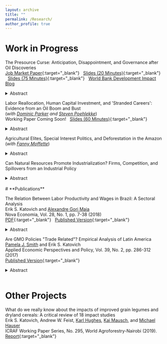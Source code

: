 ```yaml
---
layout: archive
title: ""
permalink: /Research/
author_profile: true
---
```

# **Work in Progress**<br/>

The Presource Curse: Anticipation, Disappointment, and Governance after Oil Discoveries <br/>
[Job Market Paper](/files/Katovich_PresourceCurse.pdf){:target="_blank"} &nbsp; [Slides (20 Minutes)](/files/Katovich_LACEA_2021.pdf){:target="_blank"} &nbsp; [Slides (75 Minutes)](/files/Katovich_PresourceCurse_JobTalk.pdf){:target="_blank"} &nbsp; [World Bank Development Impact Blog](https://blogs.worldbank.org/impactevaluations/governing-rocky-beginnings-resource-boom-how-do-local-governments-respond-oil) 
<details><summary>Abstract</summary>
<font size="-1">Resource discoveries are often followed by long delays and heterogeneous production realizations. Post-discovery uncertainty creates challenges for governance: policymakers may alter present behavior in anticipation of future revenues or struggle to adapt to disappointed expectations. I explore the dynamics of local governance after offshore oil and gas discoveries in Brazil. I exploit quasi-experimental subnational variation in discoveries and subsequent production realizations to identify causal effects of news and revenue shocks on municipal public finances, public goods provision, and political competition, selection, and patronage. Using a forecasting model of offshore oil production, I decompose post-discovery impacts across places where production meets expectations and places that are left disappointed. Relative to never-treated controls, places that experience discovery announcements but never receive windfalls suffer significant declines in per capita investment and public goods spending after ten years. In contrast, places where discoveries are realized enjoy significant growth in per capita revenues and spending, but do not invest in economic diversification or improve public goods provision. Electoral competition increases after discovery announcements and less-educated candidates run for and win office. My findings identify how local governments and politicians respond to shocks across time. Methodologically, I highlight the importance of accounting for dynamic treatment effects and heterogeneity in production outcomes after discovery announcements.  </font>
 <br/>
</details> 


Labor Reallocation, Human Capital Investment, and 'Stranded Careers': Evidence from an Oil Boom and Bust  <br/> (_with [Dominic Parker](https://aae.wisc.edu/dparker/) and [Steven Poehlekke](https://unidirectory.auckland.ac.nz/profile/steven-poelhekke)_) <br/>
Working Paper Coming Soon! &nbsp; [Slides (60 Minutes)](/files/Brazil_Oil_Boom_UWPresentation_2021_10.pdf){:target="_blank"}<br/>
<details><summary>Abstract</summary>
<font size="-1">How are workers' careers shaped by exposure to a volatile sector? Drawing
on employer-employee linked panel data covering the universe of formal workers in Brazil between 2003-
2017, we identify workers who are poached or newly hired into oil-linked sectors (direct, upstream, and
downstream) during periods of oil boom and bust. We estimate
dynamic effects of exposure to the oil sector on wages, employment, promotion, and lifetime
formal earnings, relative to (extremely) closely matched counterfactual workers who are poached or newly
hired into other sectors at the same time. Results show that timing of entry into oil matters: workers hired
into oil-linked sectors at the beginning of Brazil's oil boom earn significantly more than matched workers
hired into other sectors; workers hired immediately prior to or during busts suffer significant earnings and
employment penalties. Furthermore, exposure to oil exerts dramatically heterogeneous effects on
workers of differing education levels. High education workers earn more during boom years and are retained
by firms during busts. Lower education workers never enjoy signifcant gains during the boom and are
laid off during busts. Exploiting a complementary dataset on oil-linked graduates
from higher education programs in Brazil, we document that the oil boom period was accompanied by rapid growth in oil-linked human capital investment, driven by growth in private-sector technical training programs.</font>
<br/>
</details> 

Agricultural Elites, Special Interest Politics, and Deforestation in the Amazon <br/> (_with [Fanny Moffette](https://fannymoffette.com/)_)
<details><summary>Abstract</summary>
<font size="-1">When economic incentives to clear land for agriculture run up against centralized efforts to
combat deforestation, do local politicians intercede to promote their own economic interests or those of their
campaign supporters? How does the behavior of local politicians and special interest groups change when
centralized enforcement efforts are relaxed? By combining comprehensive land registries for the Brazilian
Amazon, data on local political candidates and campaign donors in five municipal elections between 2000-
2016, and satellite data on deforestation and land use, we construct an original panel dataset of annual tree
cover loss on properties belonging to political candidates and campaign donors in the Brazilian Amazon
between 2000-2020. Drawing on this dataset, we estimate event studies around close municipal elections
and find that deforestation decreases on landowning candidates’ properties while they are in office, but
increases on the properties of their campaign donors. Our findings inform debates over the decentralization
of resource governance, elite capture, and resource conservation policy</font>
<br/>
</details> 

Can Natural Resources Promote Industrialization? Firms, Competition, and Spillovers from an Industrial Policy <br/>
<details><summary>Abstract</summary>
<font size="-1">Industrial policies are often hotly debated, but empirical evidence of their efficacy and underlying mechanisms is thin. I evaluate a common type of industrial policy–a local content requirement (LCR)–which requires multinational firms to source a percentage of their inputs from local suppliers. Using firm-level panel data from Brazil, I measure whether an LCR for the oil sector increased manufacturing firm growth, innovation, and productivity among upstream input-suppliers, or instead led to rent-seeking and inefficiencies. Competition is considered a primary mechanism underlying successful industrial policies. I measure whether targeted firms in more competitive subsectors exhibit higher productivity growth relative to firms in less competitive subsectors after introduction of the policy. Another justification of industrial policies is their potential to create positive spillovers. By measuring supply-chain linkages and geographical distance between targeted and non-targeted firms, I estimate spillover effects of the LCR on the broader manufacturing sector. To disentangle mechanisms, I build a structural model of demand and supply for oil inputs and estimate counterfactual firm outcomes had the LCR never been introduced. Finally, I leverage data on campaign donations made by LCR beneficiary firms and firm owners to explore the role of special interest politics in sustaining the LCR. **Funded by Structural Transformation and Economic Growth (STEG-CEPR) Startup Grant** </font>
<br/>
</details> 

<br/>
# **Publications**<br/>

The Relation Between Labor Productivity and Wages in Brazil: A Sectoral Analysis <br/>
Erik S. Katovich and [Alexandre Gori Maia](https://www4.eco.unicamp.br/docentes/gori/)<br/>
Nova Economia, Vol. 28, No. 1, pp. 7-38 (2018)<br/>
[PDF](/files/Katovich_Maia_NovaEconomia.pdf){:target="_blank"} &nbsp; [Published Version](https://doi.org/10.1590/0103-6351/3943){:target="_blank"} <br/>
<details><summary>Abstract</summary>
<font size="-1">Labor productivity is a crucial long-run determinant of real wages. Nonetheless, wage and productivity dynamics often diverge in practice due to a range of economic and institutional factors. This study analyzes the relation between the dynamics of labor productivity and wages in Brazil from 1996 to 2014, and adopts a sectoral perspective to account for divergent trends among economic sectors. Analyses are based on pooled data drawn from the National Accounts and the Pesquisa Nacional por Amostra de Domicílios, and hierarchical data models are estimated to assess the impacts of state- and sector-level factors on individuals’ wages. Results indicate that productivity is significantly positively associated with wage levels for all economic sectors, but that institutional factors such as labor formalization and minimum wage exert equally significant impacts, suggesting that wage growth over the 1996-2014 period was as much the result of institutional changes as of transformation of Brazil’s productive structure.</font>
<br/>
</details> 

Are GMO Policies "Trade Related"? Empirical Analysis of Latin America <br/>
[Pamela J. Smith](https://www.apec.umn.edu/people/pamela-smith) and Erik S. Katovich<br/>
Applied Economic Perspectives and Policy, Vol. 39, No. 2, pp. 286-312 (2017)<br/>
[Published Version](https://doi.org/10.1093/aepp/ppw021){:target="_blank"} <br/>
<details><summary>Abstract</summary>
<font size="-1">This paper empirically examines whether GMO policies are “trade related” for countries in Latin America (LA). First, we use the Balassa index to assess the “revealed comparative advantage” of LA countries. We find that LA countries have a revealed comparative advantage in GMO industries relative to the world, and that intra-regional trade in these industries is modest relative to external trade. Second, we estimate the Gravity model to examine the effects of importers’ GMO policies on Argentina and Brazil’s bilateral exports of soybeans and maize. We find that strong GMO policies in importers have a negative effect on Argentina’s bilateral exports of soybeans (an industry and country with historically high GMO content). Further, we find that past GMO policies are a strong determinant of Argentina’s future bilateral exports, and that the negative trade effects of strong GMO policies are increasing over time. In contrast, we find a weaker relationship between the GMO policies of importers and Brazil’s bilateral exports (consistent with Brazil’s more recent increases in GMO content). These findings for Argentina and Brazil provide a benchmark for other developing countries that are looking for guidance on servicing trading partners with diverse GMO policies.</font>
</details> <br/>

# **Other Projects**<br/>

What do we really know about the impacts of improved grain legumes and dryland cereals: A critical review of 18 impact studies<br/>
Erik S. Katovich, Andrew W. Feist, [Karl Hughes](http://worldagroforestry.org/staff/karl-hughes), [Kai Mausch](http://worldagroforestry.org/staff/kai-mausch), and [Michael Hauser](https://www.icrisat.org/team/dr-michael-hauser/)<br/>
ICRAF Working Paper Series, No. 295, World Agroforestry-Nairobi (2019).<br/>
[Report](http://apps.worldagroforestry.org/downloads/Publications/PDFS/WP19006.pdf){:target="_blank"}



